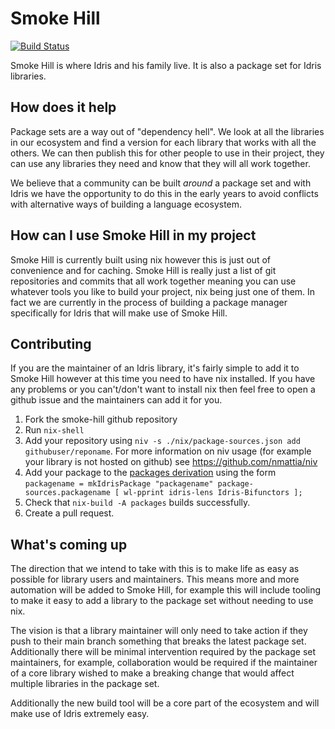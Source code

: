 # Smoke Hill

[![Build Status](https://travis-ci.com/shmish111/smoke-hill.svg?branch=main)](https://travis-ci.com/shmish111/smoke-hill)

Smoke Hill is where Idris and his family live. It is also a package set for Idris libraries.

## How does it help

Package sets are a way out of "dependency hell". We look at all the libraries in our ecosystem and find a version for each library that works with all the others. We can then publish this for other people to use in their project, they can use any libraries they need and know that they will all work together.

We believe that a community can be built _around_ a package set and with Idris we have the opportunity to do this in the early years to avoid conflicts with alternative ways of building a language ecosystem.

## How can I use Smoke Hill in my project

Smoke Hill is currently built using nix however this is just out of convenience and for caching. Smoke Hill is really just a list of git repositories and commits that all work together meaning you can use whatever tools you like to build your project, nix being just one of them. In fact we are currently in the process of building a package manager specifically for Idris that will make use of Smoke Hill.

## Contributing

If you are the maintainer of an Idris library, it's fairly simple to add it to Smoke Hill however at this time you need to have nix installed. If you have any problems or you can't/don't want to install nix then feel free to open a github issue and the maintainers can add it for you.

1. Fork the smoke-hill github repository
2. Run `nix-shell`
3. Add your repository using `niv -s ./nix/package-sources.json add githubuser/reponame`. For more information on niv usage (for example your library is not hosted on github) see https://github.com/nmattia/niv
4. Add your package to the [packages derivation](https://github.com/shmish111/smoke-hill/blob/master/nix/packages.nix) using the form `packagename = mkIdrisPackage "packagename" package-sources.packagename [ wl-pprint idris-lens Idris-Bifunctors ];`
5. Check that `nix-build -A packages` builds successfully.
5. Create a pull request.

## What's coming up

The direction that we intend to take with this is to make life as easy as possible for library users and maintainers. This means more and more automation will be added to Smoke Hill, for example this will include tooling to make it easy to add a library to the package set without needing to use nix. 

The vision is that a library maintainer will only need to take action if they push to their main branch something that breaks the latest package set. Additionally there will be minimal intervention required by the package set maintainers, for example, collaboration would be required if the maintainer of a core library wished to make a breaking change that would affect multiple libraries in the package set.

Additionally the new build tool will be a core part of the ecosystem and will make use of Idris extremely easy.
